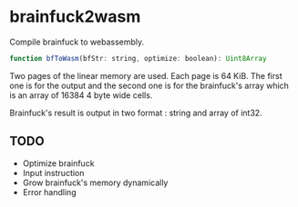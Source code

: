 # brainfuck2wasm

Compile brainfuck to webassembly.

```js
function bfToWasm(bfStr: string, optimize: boolean): Uint8Array
```

Two pages of the linear memory are used. Each page is 64 KiB. The first one is
for the output and the second one is for the brainfuck's array which is an
array of 16384 4 byte wide cells.

Brainfuck's result is output in two format : string and array of int32.

## TODO
- Optimize brainfuck
- Input instruction
- Grow brainfuck's memory dynamically
- Error handling
